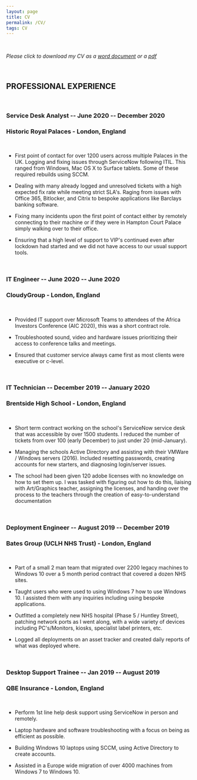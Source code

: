 ```yaml
---
layout: page
title: CV
permalink: /CV/
tags: CV
---
```


<br />

 *Please click to download my CV as a [word document](https://www.bgigurtsis.com/CVs/Billy%20Gigurtsis%20CV.docx) or a [pdf](https://www.bgigurtsis.com/CVs/Billy%20Gigurtsis%20CV.pdf)*

<br />

## PROFESSIONAL EXPERIENCE

<br />

### Service Desk Analyst -- June 2020 -- December 2020

### Historic Royal Palaces - London, England

<br />

-  First point of contact for over 1200 users across multiple Palaces in the UK. Logging and fixing issues through ServiceNow following ITIL. This ranged from Windows, Mac OS X to Surface tablets. Some of these required rebuilds using SCCM.

-  Dealing with many already logged and unresolved tickets with a high expected fix rate while meeting strict SLA\'s. Raging from issues with Office 365, Bitlocker, and Citrix to bespoke applications like Barclays banking software.

-  Fixing many incidents upon the first point of contact either by remotely connecting to their machine or if they were in Hampton Court Palace simply walking over to their office.

-  Ensuring that a high level of support to VIP's continued even after lockdown had started and we did not have access to our usual  support tools.

<br />

### IT Engineer -- June 2020 -- June 2020

### CloudyGroup - London, England

<br />

-  Provided IT support over Microsoft Teams to attendees of the Africa Investors Conference (AIC 2020), this was a short contract role.

-  Troubleshooted sound, video and hardware issues prioritizing their access to conference talks and meetings.

-  Ensured that customer service always came first as most clients were executive or c-level.

<br />

### IT Technician -- December 2019 -- January 2020

### Brentside High School - London, England

<br />

-  Short term contract working on the school\'s ServiceNow service desk that was accessible by over 1500 students. I reduced the number  of tickets from over 100 (early December) to just under 20 (mid-January).

-  Managing the schools Active Directory and assisting with their VMWare / Windows servers (2016). Included resetting passwords, creating accounts for new starters, and diagnosing login/server issues.

-  The school had been given 120 adobe licenses with no knowledge on how to set them up. I was tasked with figuring out how to do this, liaising with Art/Graphics teacher, assigning the licenses, and handing over the process to the teachers through the creation of easy-to-understand documentation

<br />

### Deployment Engineer -- August 2019 -- December 2019

### Bates Group (UCLH NHS Trust) - London, England

<br />

-  Part of a small 2 man team that migrated over 2200 legacy machines to Windows 10 over a 5 month period contract that covered a dozen NHS sites.

-  Taught users who were used to using Windows 7 how to use Windows 10. I assisted them with any inquiries including using bespoke applications.

-  Outfitted a completely new NHS hospital (Phase 5 / Huntley Street), patching network ports as I went along, with a wide variety of devices including PC's/Monitors, kiosks, specialist label printers, etc.

-  Logged all deployments on an asset tracker and created daily reports of what was deployed where.

<br />

### Desktop Support Trainee -- Jan 2019 -- August 2019

### QBE Insurance - London, England

<br />

-  Perform 1st line help desk support using ServiceNow in person and remotely.

-  Laptop hardware and software troubleshooting with a focus on being as efficient as possible.

-  Building Windows 10 laptops using SCCM, using Active Directory to create accounts.

-  Assisted in a Europe wide migration of over 4000 machines from Windows 7 to Windows 10.

<br />
